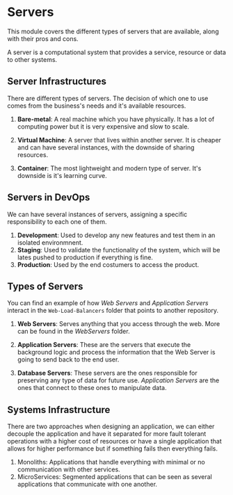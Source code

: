 # Servers
This module covers the different types of servers that are available, along with their pros and cons.

A server is a computational system that provides a service, resource or data to other systems.

## Server Infrastructures
There are different types of servers. The decision of which one to use comes from the business's needs and it's available resources.

1. **Bare-metal**: A real machine which you have physically. It has a lot of computing power but it is very expensive and slow to scale.

2. **Virtual Machine**: A server that lives within another server. It is cheaper and can have several instances, with the downside of sharing resources.

3. **Container**: The most lightweight and modern type of server. It's downside is it's learning curve.

## Servers in DevOps
We can have several instances of servers, assigning a specific responsibility to each one of them. 

1. **Development**: Used to develop any new features and test them in an isolated environmnent.
2. **Staging**: Used to validate the functionality of the system, which will be lates pushed to production if everything is fine.
3. **Production**: Used by the end costumers to access the product.

## Types of Servers
You can find an example of how *Web Servers* and *Application Servers* interact in the `Web-Load-Balancers` folder that points to another repository.

1. **Web Servers**: Serves anything that you access through the web. More can be found in the *WebServers* folder.

2. **Application Servers**: These are the servers that execute the background logic and process the information that the Web Server is going to send back to the end user.

3. **Database Servers**: These servers are the ones responsible for preserving any type of data for future use. *Application Servers* are the ones that connect to these ones to manipulate data.

## Systems Infrastructure
There are two approaches when designing an application, we can either decouple the application and have it separated for more fault tolerant operations with a higher cost of resources or have a single application that allows for higher performance but if something fails then everything fails.

1. Monoliths: Applications that handle everything with minimal or no communication with other services.
2. MicroServices: Segmented applications that can be seen as several applications that communicate with one another.